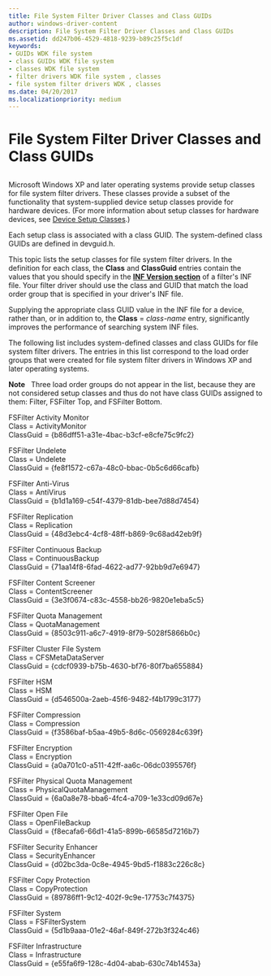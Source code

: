 ```yaml
---
title: File System Filter Driver Classes and Class GUIDs
author: windows-driver-content
description: File System Filter Driver Classes and Class GUIDs
ms.assetid: dd247b06-4529-4818-9239-b89c25f5c1df
keywords:
- GUIDs WDK file system
- class GUIDs WDK file system
- classes WDK file system
- filter drivers WDK file system , classes
- file system filter drivers WDK , classes
ms.date: 04/20/2017
ms.localizationpriority: medium
---
```


# File System Filter Driver Classes and Class GUIDs


## <span id="ddk_file_system_filter_driver_classes_and_class_guids_if"></span><span id="DDK_FILE_SYSTEM_FILTER_DRIVER_CLASSES_AND_CLASS_GUIDS_IF"></span>


Microsoft Windows XP and later operating systems provide setup classes for file system filter drivers. These classes provide a subset of the functionality that system-supplied device setup classes provide for hardware devices. (For more information about setup classes for hardware devices, see [Device Setup Classes](https://msdn.microsoft.com/library/windows/hardware/ff541509).)

Each setup class is associated with a class GUID. The system-defined class GUIDs are defined in devguid.h.

This topic lists the setup classes for file system filter drivers. In the definition for each class, the **Class** and **ClassGuid** entries contain the values that you should specify in the [**INF Version section**](https://msdn.microsoft.com/library/windows/hardware/ff547502) of a filter's INF file. Your filter driver should use the class and GUID that match the load order group that is specified in your driver's INF file.

Supplying the appropriate class GUID value in the INF file for a device, rather than, or in addition to, the **Class** = *class-name* entry, significantly improves the performance of searching system INF files.

The following list includes system-defined classes and class GUIDs for file system filter drivers. The entries in this list correspond to the load order groups that were created for file system filter drivers in Windows XP and later operating systems.

**Note**   Three load order groups do not appear in the list, because they are not considered setup classes and thus do not have class GUIDs assigned to them: Filter, FSFilter Top, and FSFilter Bottom.

 

<span id="FSFilter_Activity_Monitor"></span><span id="fsfilter_activity_monitor"></span><span id="FSFILTER_ACTIVITY_MONITOR"></span>FSFilter Activity Monitor<br/>
Class = ActivityMonitor<br/>
ClassGuid = {b86dff51-a31e-4bac-b3cf-e8cfe75c9fc2}

<span id="FSFilter_Undelete"></span><span id="fsfilter_undelete"></span><span id="FSFILTER_UNDELETE"></span>FSFilter Undelete<br/>
Class = Undelete<br/>
ClassGuid = {fe8f1572-c67a-48c0-bbac-0b5c6d66cafb}

<span id="FSFilter_Anti-Virus"></span><span id="fsfilter_anti-virus"></span><span id="FSFILTER_ANTI-VIRUS"></span>FSFilter Anti-Virus<br/>
Class = AntiVirus<br/>
ClassGuid = {b1d1a169-c54f-4379-81db-bee7d88d7454}

<span id="FSFilter_Replication"></span><span id="fsfilter_replication"></span><span id="FSFILTER_REPLICATION"></span>FSFilter Replication<br/>
Class = Replication<br/>
ClassGuid = {48d3ebc4-4cf8-48ff-b869-9c68ad42eb9f}

<span id="FSFilter_Continuous_Backup"></span><span id="fsfilter_continuous_backup"></span><span id="FSFILTER_CONTINUOUS_BACKUP"></span>FSFilter Continuous Backup<br/>
Class = ContinuousBackup<br/>
ClassGuid = {71aa14f8-6fad-4622-ad77-92bb9d7e6947}

<span id="FSFilter_Content_Screener"></span><span id="fsfilter_content_screener"></span><span id="FSFILTER_CONTENT_SCREENER"></span>FSFilter Content Screener<br/>
Class = ContentScreener<br/>
ClassGuid = {3e3f0674-c83c-4558-bb26-9820e1eba5c5}

<span id="FSFilter_Quota_Management"></span><span id="fsfilter_quota_management"></span><span id="FSFILTER_QUOTA_MANAGEMENT"></span>FSFilter Quota Management<br/>
Class = QuotaManagement<br/>
ClassGuid = {8503c911-a6c7-4919-8f79-5028f5866b0c}

<span id="FSFilter_Cluster_File_System"></span><span id="fsfilter_cluster_file_system"></span><span id="FSFILTER_CLUSTER_FILE_SYSTEM"></span>FSFilter Cluster File System<br/>
Class = CFSMetaDataServer<br/>
ClassGuid = {cdcf0939-b75b-4630-bf76-80f7ba655884}

<span id="FSFilter_HSM"></span><span id="fsfilter_hsm"></span><span id="FSFILTER_HSM"></span>FSFilter HSM<br/>
Class = HSM<br/>
ClassGuid = {d546500a-2aeb-45f6-9482-f4b1799c3177}

<span id="FSFilter_Compression"></span><span id="fsfilter_compression"></span><span id="FSFILTER_COMPRESSION"></span>FSFilter Compression<br/>
Class = Compression<br/>
ClassGuid = {f3586baf-b5aa-49b5-8d6c-0569284c639f}

<span id="FSFilter_Encryption"></span><span id="fsfilter_encryption"></span><span id="FSFILTER_ENCRYPTION"></span>FSFilter Encryption<br/>
Class = Encryption<br/>
ClassGuid = {a0a701c0-a511-42ff-aa6c-06dc0395576f}

<span id="FSFilter_Physical_Quota_Management"></span><span id="fsfilter_physical_quota_management"></span><span id="FSFILTER_PHYSICAL_QUOTA_MANAGEMENT"></span>FSFilter Physical Quota Management<br/>
Class = PhysicalQuotaManagement<br/>
ClassGuid = {6a0a8e78-bba6-4fc4-a709-1e33cd09d67e}

<span id="FSFilter_Open_File"></span><span id="fsfilter_open_file"></span><span id="FSFILTER_OPEN_FILE"></span>FSFilter Open File<br/>
Class = OpenFileBackup<br/>
ClassGuid = {f8ecafa6-66d1-41a5-899b-66585d7216b7}

<span id="FSFilter_Security_Enhancer"></span><span id="fsfilter_security_enhancer"></span><span id="FSFILTER_SECURITY_ENHANCER"></span>FSFilter Security Enhancer<br/>
Class = SecurityEnhancer<br/>
ClassGuid = {d02bc3da-0c8e-4945-9bd5-f1883c226c8c}

<span id="FSFilter_Copy_Protection"></span><span id="fsfilter_copy_protection"></span><span id="FSFILTER_COPY_PROTECTION"></span>FSFilter Copy Protection<br/>
Class = CopyProtection<br/>
ClassGuid = {89786ff1-9c12-402f-9c9e-17753c7f4375}

<span id="FSFilter_System"></span><span id="fsfilter_system"></span><span id="FSFILTER_SYSTEM"></span>FSFilter System<br/>
Class = FSFilterSystem<br/>
ClassGuid = {5d1b9aaa-01e2-46af-849f-272b3f324c46}

<span id="FSFilter_Infrastructure"></span><span id="fsfilter_infrastructure"></span><span id="FSFILTER_INFRASTRUCTURE"></span>FSFilter Infrastructure<br/>
Class = Infrastructure<br/>
ClassGuid = {e55fa6f9-128c-4d04-abab-630c74b1453a}
 

 




